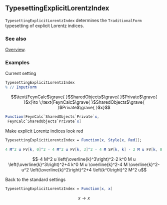 ## TypesettingExplicitLorentzIndex

`TypesettingExplicitLorentzIndex` determines the `TraditionalForm` typesetting of explicit Lorentz indices.

### See also

[Overview](Extra/FeynCalc.md).

### Examples

Current setting

```mathematica
TypesettingExplicitLorentzIndex
% // InputForm
```

$$\text{FeynCalc$\grave{ }$SharedObjects$\grave{ }$Private$\grave{ }$x}\to \;\text{FeynCalc$\grave{ }$SharedObjects$\grave{ }$Private$\grave{ }$x}$$

```mathematica
Function[FeynCalc`SharedObjects`Private`x, 
 FeynCalc`SharedObjects`Private`x]
```

Make explicit Lorentz indices look red

```mathematica
TypesettingExplicitLorentzIndex = Function[x, Style[x, Red]]; 
 
4 M^2 u FV[k, 0]^2 - 4 M^2 u FV[k, 3]^2 - 4 M SP[k, k] - 2 M u FV[k, 0] FV[k, 3]^2 + 4 M u FV[k, 0] FV[k, 2] - u^2 FV[k, 2]^2
```

$$-4 M^2 u \left(\overline{k}^3\right)^2-2 k^0 M u \left(\overline{k}^3\right)^2+4 k^0 M u \overline{k}^2-4 M \overline{k}^2-u^2 \left(\overline{k}^2\right)^2+4 \left(k^0\right)^2 M^2 u$$

Back to the standard settings

```mathematica
TypesettingExplicitLorentzIndex = Function[x, x]
```

$$x\to x$$